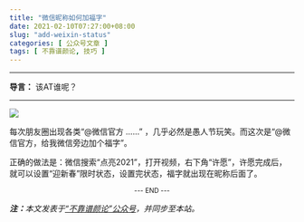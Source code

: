 ```yaml
---
title: "微信昵称如何加福字"
date: 2021-02-10T07:27:00+08:00
slug: "add-weixin-status"
categories: [ 公众号文章 ]
tags: [ 不靠谱颜论, 技巧 ]
---
```


---

**导言：** 该AT谁呢？

---

<img src="images/2021-02-10/cover.png" style="max-width:400px"/>

每次朋友圈出现各类“@微信官方 ……” ，几乎必然是愚人节玩笑。而这次是“@微信官方，给我微信旁边加个福字”。

正确的做法是：微信搜索“点亮2021”，打开视频，右下角“许愿”，许愿完成后，就可以设置“迎新春”限时状态，设置完状态，福字就出现在昵称后面了。

<center><small>--- END ---</small></center>

<i><b>注：</b>本文发表于[“不靠谱颜论”公众号](https://mp.weixin.qq.com/s/zxJDuXRR6KcgSb2qyfhKsg)，并同步至本站。</i>
